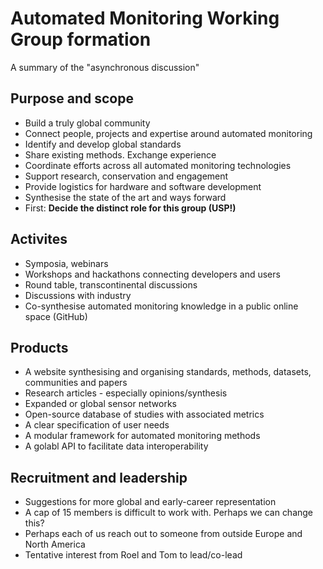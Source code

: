 # Automated Monitoring Working Group formation

A summary of the "asynchronous discussion"

## Purpose and scope

* Build a truly global community
* Connect people, projects and expertise around automated monitoring
* Identify and develop global standards
* Share existing methods. Exchange experience
* Coordinate efforts across all automated monitoring technologies
* Support research, conservation and engagement
* Provide logistics for hardware and software development
* Synthesise the state of the art and ways forward
* First: **Decide the distinct role for this group (USP!)**

## Activites

* Symposia, webinars
* Workshops and hackathons connecting developers and users
* Round table, transcontinental discussions
* Discussions with industry
* Co-synthesise automated monitoring knowledge in a public online space (GitHub)

## Products

* A website synthesising and organising standards, methods, datasets, communities and papers
* Research articles - especially opinions/synthesis
* Expanded or global sensor networks
* Open-source database of studies with associated metrics
* A clear specification of user needs
* A modular framework for automated monitoring methods
* A golabl API to facilitate data interoperability

## Recruitment and leadership

* Suggestions for more global and early-career representation
* A cap of 15 members is difficult to work with. Perhaps we can change this?
* Perhaps each of us reach out to someone from outside Europe and North America
* Tentative interest from Roel and Tom to lead/co-lead
